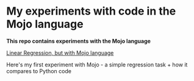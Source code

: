 # My experiments with code in the Mojo language

**This repo contains experiments with the Mojo language**


[Linear Regression, but with Mojo language](mojo_experiments/linear_regression/)

Here's my first experiment with Mojo - a simple regression task + how it compares to Python code
